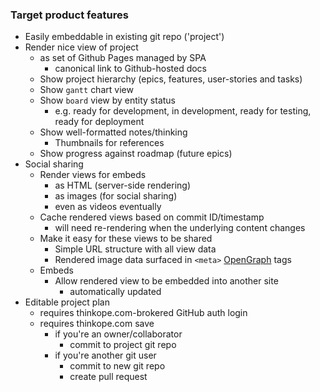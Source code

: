 
### Target product features
* Easily embeddable in existing git repo ('project')
* Render nice view of project
    * as set of Github Pages managed by SPA
        * canonical link to Github-hosted docs
    * Show project hierarchy (epics, features, user-stories and tasks)
    * Show `gantt` chart view
    * Show `board` view by entity status
        * e.g. ready for development, in development, ready for testing, ready for deployment
    * Show well-formatted notes/thinking
        * Thumbnails for references
    * Show progress against roadmap (future epics)
* Social sharing
    * Render views for embeds
        * as HTML (server-side rendering)
        * as images (for social sharing)
        * even as videos eventually
    * Cache rendered views based on commit ID/timestamp
        * will need re-rendering when the underlying content changes
    * Make it easy for these views to be shared
        * Simple URL structure with all view data
        * Rendered image data surfaced in `<meta>` [OpenGraph](https://ogp.me/) tags
    * Embeds
        * Allow rendered view to be embedded into another site
            * automatically updated
* Editable project plan
    * requires thinkope.com-brokered GitHub auth login
    * requires thinkope.com save
        * if you're an owner/collaborator
            * commit to project git repo
        * if you're another git user
            * commit to new git repo
            * create pull request
